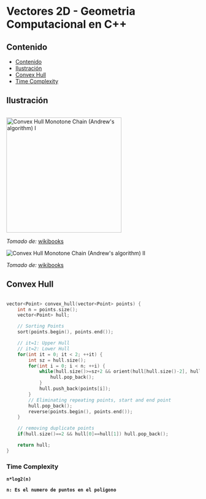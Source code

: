 # Vectores 2D - Geometria Computacional en C++

## Contenido

* [Contenido](#contenido)
* [Ilustración](#ilustración)
* [Convex Hull](#convex-hull)
* [Time Complexity](#time-complexity)

## Ilustración

![]()

<img alt="Convex Hull Monotone Chain (Andrew's algorithm) I" src="https://upload.wikimedia.org/wikipedia/commons/9/9a/Animation_depicting_the_Monotone_algorithm.gif" width="300">


_Tomado de:_ [wikibooks](https://en.wikibooks.org/wiki/Algorithm_Implementation/Geometry/Convex_hull/Monotone_chain)

![Convex Hull Monotone Chain (Andrew's algorithm) II](https://upload.wikimedia.org/wikipedia/commons/d/d5/UpperAndLowerConvexHulls.png)

_Tomado de:_ [wikibooks](https://en.wikibooks.org/wiki/Algorithm_Implementation/Geometry/Convex_hull/Monotone_chain)

## Convex Hull

```c++

vector<Point> convex_hull(vector<Point> points) {
    int n = points.size();
    vector<Point> hull;

    // Sorting Points
    sort(points.begin(), points.end());

    // it=1: Upper Hull
    // it=2: Lower Hull
    for(int it = 0; it < 2; ++it) {
        int sz = hull.size();
        for(int i = 0; i < n; ++i) {
            while(hull.size()>=sz+2 && orient(hull[hull.size()-2], hull.back(), points[i]) >= 0) {
                hull.pop_back();
            }
            hull.push_back(points[i]);
        }
        // Eliminating repeating points, start and end point
        hull.pop_back();
        reverse(points.begin(), points.end());
    }

    // removing duplicate points
    if(hull.size()==2 && hull[0]==hull[1]) hull.pop_back();

    return hull;
}
```

### Time Complexity

**`n*log2(n)`**

**`n: Es el numero de puntos en el poligono`**